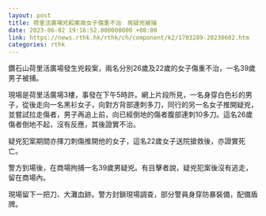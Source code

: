 ```yaml
---
layout: post
title: 荷里活廣場兇殺案兩女子傷重不治　男疑兇被捕
date: 2023-06-02 19:16:52.000000000 +08:00
link: https://news.rthk.hk/rthk/ch/component/k2/1703289-20230602.htm
categories: rthk
---
```


鑽石山荷里活廣場發生兇殺案，兩名分別26歲及22歲的女子傷重不治，一名39歲男子被捕。

現場是荷里活廣場3樓，事發在下午5時許。網上片段所見，一名身穿白色衫的男子，從後走向一名黑衫女子，向對方背部連刺多刀，同行的另一名女子推開疑兇，並嘗試拉走傷者，男子再追上前，向已經倒地的傷者腹部連刺10多刀。這名26歲傷者倒地不起，沒有反應，其後證實不治。

疑兇犯案期間亦揮刀刺傷推開他的女子，這名22歲女子送院搶救後，亦證實死亡。

警方到場後，在商場拘捕一名39歲男疑兇。有目擊者說，疑兇犯案後沒有逃走，留在商場內。

現場留下一把刀、大灘血跡。警方封鎖現場調查，部分警員身穿防暴裝備，配備盾牌。
